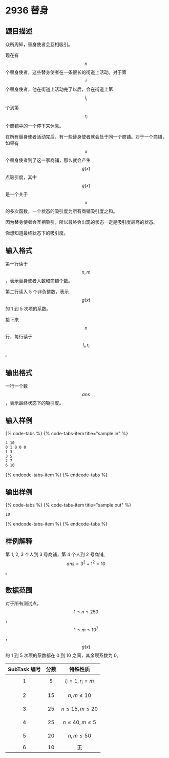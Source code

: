 # 2936 替身

## 题目描述

众所周知，替身使者会互相吸引。

现在有 $$n$$ 个替身使者，这些替身使者在一条很长的街道上活动。对于第 $$i$$ 个替身使者，他在街道上活动完了以后，会在街道上第 $$l_i$$ 个到第 $$r_i$$ 个商铺中的一个停下来休息。

在所有替身使者活动完后，有一些替身使者就会处于同一个商铺。对于一个商铺，如果有 $$x$$ 个替身使者到了这一家商铺，那么就会产生 $$g(x)$$ 点吸引度，其中 $$g(x)$$ 是一个关于 $$x$$ 的多次函数，一个状态的吸引度为所有商铺吸引度之和。

因为替身使者会互相吸引，所以最终会出现的状态一定是吸引度最高的状态。

你想知道最终状态下的吸引度。

## 输入格式

第一行读于 $$n,\,m$$，表示替身使者人数和商铺个数。

第二行读入 5 个非负整数，表示 $$g(x)$$ 的 1 到 5 次项的系数。

接下来 $$n$$ 行，每行读于 $$l_i,\,r_i$$。

## 输出格式

一行一个数 $$ans$$，表示最终状态下的吸引度。

## 输入样例

{% code-tabs %}
{% code-tabs-item title="sample.in" %}
```text
4 10
0 1 0 0 0
1 3
3 5
2 7
6 10
```
{% endcode-tabs-item %}
{% endcode-tabs %}

## 输出样例

{% code-tabs %}
{% code-tabs-item title="sample.out" %}
```text
10
```
{% endcode-tabs-item %}
{% endcode-tabs %}

## 样例解释

第 1, 2, 3 个人到 3 号商铺，第 4 个人到 2 号商铺,$$ans = 3^2 + 1^2 = 10$$。

## 数据范围

对于所有测试点，$$1 \leq n \leq 250$$，$$1 \leq m \leq 10^7$$，$$g(x)$$ 的 1 到 5 次项的系数都在 0 到 10 之间，其余项系数为 0。

| SubTask 编号 | 分数 | 特殊性质 |
| :---: | :---: | :---: |
| 1 | 5 | $$l_i = 1,\,r_i = m$$ |
| 2 | 15 | $$n,\,m \leq 10$$ |
| 3 | 25 | $$n \leq 15,\,m \leq 20$$ |
| 4 | 25 | $$n \leq 40,\,m \leq 5$$ |
| 5 | 20 | $$n,\,m \leq 50$$ |
| 6 | 10 | 无 |

